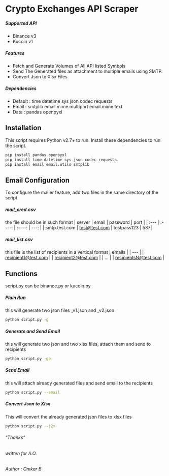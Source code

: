 # Crypto Exchanges API Scraper
##### Supported API

- Binance v3
- Kucoin v1

##### Features

- Fetch and Generate Volumes of All API listed Symbols
- Send The Generated files as attachment to multiple emails using SMTP.
- Convert Json to Xlsx Files.

##### Dependencies

- Default : time datetime sys json codec requests
- Email : smtplib email.mime.multipart email.mime.text
- Data : pandas openpyxl


## Installation

This script requires Python v2.7+ to run.
Install these dependencies to run the script.

```sh
pip install pandas openpyxl
pip install time datetime sys json codec requests
pip install email email.utils smtplib
```

## Email Configuration

To configure the mailer feature, add two files in the same directory of the script
##### mail_cred.csv
the file should be in such format
| server     | email | password     | port |
| :---        |    :----:   |  :----:   |   ---: |
| smtp.test.com      | test@test.com       | testpass123   | 587|

##### mail_list.csv
this file is the list of recipients in a vertical format
| emails    |
| --- |
| recipient1@test.com |
| recipient2@test.com |
| ... |
| recipientsN@test.com |


## Functions
script.py can be binance.py or kucoin.py


#####  Plain Run
this will generate two json files _v1.json and _v2.json

```sh
python script.py -g
```

#####  Generate and Send Email
this will generate two json and two xlsx files, attach them and send to recipients

```sh
python script.py -ge
```

#####  Send Email
this will attach already generated files and send email to the recipients

```sh
python script.py --email
```

#####  Convert Json to Xlsx
This will convert the already generated json files to xlsx files
```sh
python script.py --j2x
```


######  "Thanks"
######  *written for A.O.*
###### Author : Omkar B
